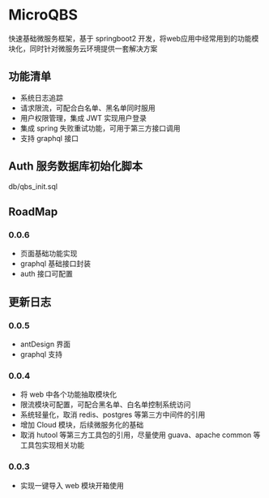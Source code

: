# MicroQBS
快速基础微服务框架，基于 springboot2 开发，将web应用中经常用到的功能模块化，同时针对微服务云环境提供一套解决方案

## 功能清单
- 系统日志追踪
- 请求限流，可配合白名单、黑名单同时服用
- 用户权限管理，集成 JWT 实现用户登录
- 集成 spring 失败重试功能，可用于第三方接口调用
- 支持 graphql 接口

## Auth 服务数据库初始化脚本
db/qbs_init.sql

## RoadMap

### 0.0.6
- 页面基础功能实现
- graphql 基础接口封装
- auth 接口可配置

## 更新日志
### 0.0.5
- antDesign 界面
- graphql 支持

### 0.0.4
- 将 web 中各个功能抽取模块化
- 限流模块可配置，可配合黑名单、白名单控制系统访问
- 系统轻量化，取消 redis、postgres 等第三方中间件的引用
- 增加 Cloud 模块，后续微服务化的基础
- 取消 hutool 等第三方工具包的引用，尽量使用 guava、apache common 等工具包实现相关功能

### 0.0.3
- 实现一键导入 web 模块开箱使用
